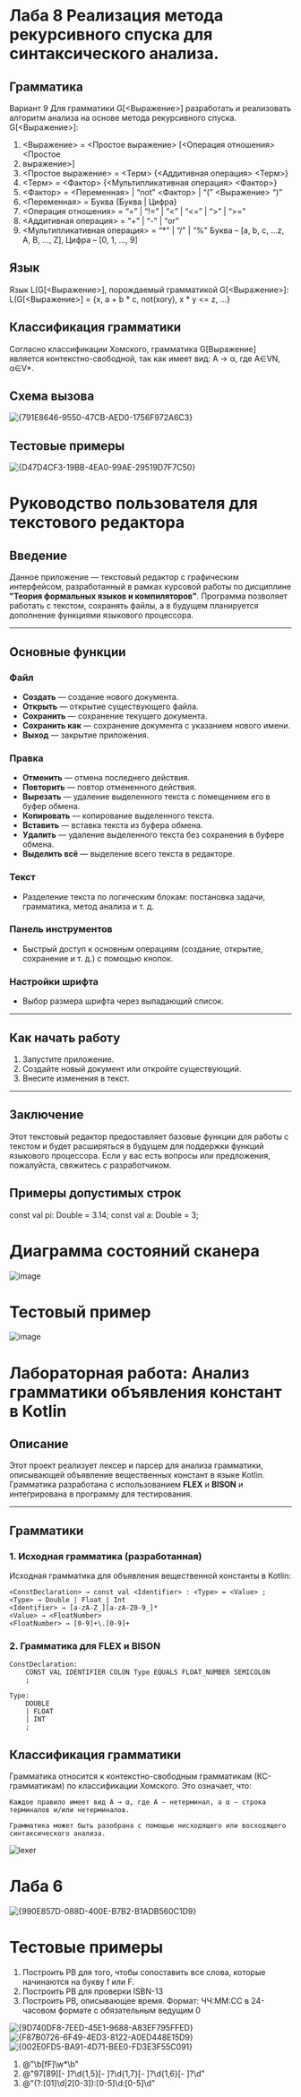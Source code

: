 # Лаба 8 Реализация метода рекурсивного спуска для синтаксического анализа.
## Грамматика
Вариант 9
Для грамматики G[<Выражение>] разработать и реализовать
алгоритм анализа на основе метода рекурсивного спуска.
G[<Выражение>]:
1. <Выражение> = <Простое выражение> [<Операция
отношения> <Простое
2. выражение>]
3. <Простое выражение> = <Терм> {<Аддитивная операция>
<Терм>}
4. <Терм> = <Фактор> {<Мультипликативная операция>
<Фактор>}
5. <Фактор> = <Переменная> | “not” <Фактор> | “(”
<Выражение> “)”
6. <Переменная> = Буква {Буква | Цифра}
7. <Операция отношения> = “=” | “!=” | “<” | “<=” | “>” | “>=”
8. <Аддитивная операция> = “+” | “-” | “or”
9. <Мультипликативная операция> = “*" | “/" | “%"
Буква – [a, b, c, ...z, A, B, …, Z], Цифра – [0, 1, …, 9]
## Язык
Язык L(G[<Выражение>], порождаемый грамматикой G[<Выражение>]:
L(G[<Выражение>] = {x, a + b * c, not(xory), x * y <= z, ...}
## Классификация грамматики
Согласно классификации Хомского, грамматика G[Выражение] является контекстно-свободной, так как имеет вид:
A → α, где A∈VN, α∈V*.
## Схема вызова
![{791E8646-9550-47CB-AED0-1756F972A6C3}](https://github.com/user-attachments/assets/b798e36b-9b49-4404-aabf-393234dbc694)



## Тестовые примеры
![{D47D4CF3-19BB-4EA0-99AE-29519D7F7C50}](https://github.com/user-attachments/assets/9bf3f456-98e0-4de1-91e9-b189620a8c14)


# Руководство пользователя для текстового редактора

## Введение

Данное приложение — текстовый редактор с графическим интерфейсом, разработанный в рамках курсовой работы по дисциплине **"Теория формальных языков и компиляторов"**. Программа позволяет работать с текстом, сохранять файлы, а в будущем планируется дополнение функциями языкового процессора.

---

## Основные функции

### Файл

- **Создать** — создание нового документа.
- **Открыть** — открытие существующего файла.
- **Сохранить** — сохранение текущего документа.
- **Сохранить как** — сохранение документа с указанием нового имени.
- **Выход** — закрытие приложения.

### Правка

- **Отменить** — отмена последнего действия.
- **Повторить** — повтор отмененного действия.
- **Вырезать** — удаление выделенного текста с помещением его в буфер обмена.
- **Копировать** — копирование выделенного текста.
- **Вставить** — вставка текста из буфера обмена.
- **Удалить** — удаление выделенного текста без сохранения в буфере обмена.
- **Выделить всё** — выделение всего текста в редакторе.

### Текст

- Разделение текста по логическим блокам: постановка задачи, грамматика, метод анализа и т. д.

### Панель инструментов

- Быстрый доступ к основным операциям (создание, открытие, сохранение и т. д.) с помощью кнопок.

### Настройки шрифта

- Выбор размера шрифта через выпадающий список.

---

## Как начать работу

1. Запустите приложение.
2. Создайте новый документ или откройте существующий.
3. Внесите изменения в текст.

---

## Заключение

Этот текстовый редактор предоставляет базовые функции для работы с текстом и будет расширяться в будущем для поддержки функций языкового процессора. Если у вас есть вопросы или предложения, пожалуйста, свяжитесь с разработчиком.
## Примеры допустимых строк
const val pi: Double = 3.14;
const val a: Double = 3;
# Диаграмма состояний сканера
![image](https://github.com/user-attachments/assets/927d19ec-520f-47c8-a5ef-816e76fb6fb4)
# Тестовый пример
![image](https://github.com/user-attachments/assets/2bd0bb09-8e13-4914-b7b1-4da5dc28635e)


# Лабораторная работа: Анализ грамматики объявления констант в Kotlin

## Описание

Этот проект реализует лексер и парсер для анализа грамматики, описывающей объявление вещественных констант в языке Kotlin. Грамматика разработана с использованием **FLEX** и **BISON** и интегрирована в программу для тестирования.

---

## Грамматики

### 1. Исходная грамматика (разработанная)

Исходная грамматика для объявления вещественной константы в Kotlin:

```plaintext
<ConstDeclaration> → const val <Identifier> : <Type> = <Value> ;
<Type> → Double | Float | Int
<Identifier> → [a-zA-Z_][a-zA-Z0-9_]*
<Value> → <FloatNumber>
<FloatNumber> → [0-9]+\.[0-9]+
```
### 2. Грамматика для FLEX и BISON
```plaintext
ConstDeclaration:
    CONST VAL IDENTIFIER COLON Type EQUALS FLOAT_NUMBER SEMICOLON
    ;

Type:
    DOUBLE
    | FLOAT
    | INT
    ;
```
## Классификация грамматики

Грамматика относится к контекстно-свободным грамматикам (КС-грамматикам) по классификации Хомского. Это означает, что:

    Каждое правило имеет вид A → α, где A — нетерминал, а α — строка терминалов и/или нетерминалов.

    Грамматика может быть разобрана с помощью нисходящего или восходящего синтаксического анализа.


![lexer](lexer.jpg)



# Лаба 6
![{990E857D-088D-400E-B7B2-B1ADB560C1D9}](https://github.com/user-attachments/assets/f23b72d1-baf0-4e8b-84ba-513d06c50cbc)
# Тестовыe примеры
1. Построить РВ для того, чтобы сопоставить все слова, которые
начинаются на букву f или F.
2. Построить РВ для проверки ISBN-13
3. Построить РВ, описывающее время. Формат: ЧЧ:ММ:СС в 24-часовом формате с обязательным ведущим 0

![{9D740DF8-7EED-45E1-9688-A83EF795FFED}](https://github.com/user-attachments/assets/8e9dc69d-fc48-495e-a0aa-ef92e433c28f)
![{F87B0726-6F49-4ED3-8122-A0ED448E15D9}](https://github.com/user-attachments/assets/effd1bcc-9d8a-405b-82e6-80df28401122)
![{002E0FD5-BA91-4D71-BEE0-FD3E3F55C091}](https://github.com/user-attachments/assets/d9abbc8e-50e0-41d1-9ac5-747f2e4e85d9)

1. @"\b[fF]\w*\b"
2. @"97[89][- ]?\d{1,5}[- ]?\d{1,7}[- ]?\d{1,6}[- ]?\d"
3. @"(?:[01]\d|2[0-3]):[0-5]\d:[0-5]\d"













